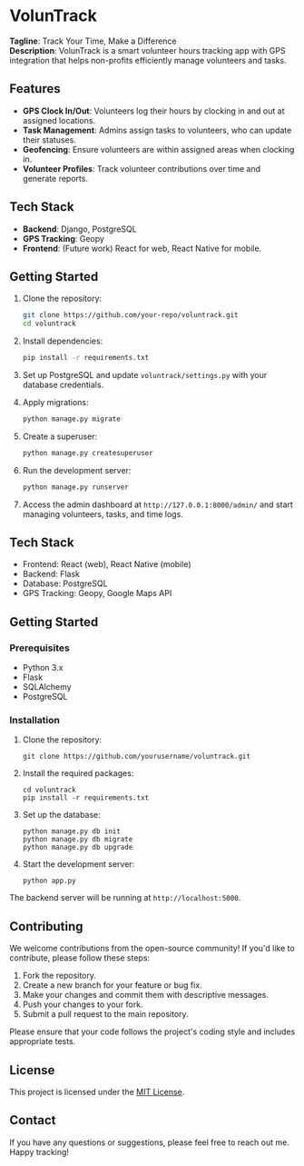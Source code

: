 # VolunTrack

**Tagline**: Track Your Time, Make a Difference  
**Description**: VolunTrack is a smart volunteer hours tracking app with GPS integration that helps non-profits efficiently manage volunteers and tasks.

## Features
- **GPS Clock In/Out**: Volunteers log their hours by clocking in and out at assigned locations.
- **Task Management**: Admins assign tasks to volunteers, who can update their statuses.
- **Geofencing**: Ensure volunteers are within assigned areas when clocking in.
- **Volunteer Profiles**: Track volunteer contributions over time and generate reports.

## Tech Stack
- **Backend**: Django, PostgreSQL
- **GPS Tracking**: Geopy
- **Frontend**: (Future work) React for web, React Native for mobile.

## Getting Started

1. Clone the repository:

    ```bash
    git clone https://github.com/your-repo/voluntrack.git
    cd voluntrack
    ```

2. Install dependencies:

    ```bash
    pip install -r requirements.txt
    ```

3. Set up PostgreSQL and update `voluntrack/settings.py` with your database credentials.

4. Apply migrations:

    ```bash
    python manage.py migrate
    ```

5. Create a superuser:

    ```bash
    python manage.py createsuperuser
    ```

6. Run the development server:

    ```bash
    python manage.py runserver
    ```

7. Access the admin dashboard at `http://127.0.0.1:8000/admin/` and start managing volunteers, tasks, and time logs.

## Tech Stack

- Frontend: React (web), React Native (mobile)
- Backend: Flask
- Database: PostgreSQL
- GPS Tracking: Geopy, Google Maps API

## Getting Started

### Prerequisites

- Python 3.x
- Flask
- SQLAlchemy
- PostgreSQL

### Installation

1. Clone the repository:
   ```
   git clone https://github.com/yourusername/voluntrack.git
   ```

2. Install the required packages:
   ```
   cd voluntrack
   pip install -r requirements.txt
   ```

3. Set up the database:
   ```
   python manage.py db init
   python manage.py db migrate
   python manage.py db upgrade
   ```

4. Start the development server:
   ```
   python app.py
   ```

The backend server will be running at `http://localhost:5000`.

## Contributing

We welcome contributions from the open-source community! If you'd like to contribute, please follow these steps:

1. Fork the repository.
2. Create a new branch for your feature or bug fix.
3. Make your changes and commit them with descriptive messages.
4. Push your changes to your fork.
5. Submit a pull request to the main repository.

Please ensure that your code follows the project's coding style and includes appropriate tests.

## License

This project is licensed under the [MIT License](LICENSE).

## Contact

If you have any questions or suggestions, please feel free to reach out me. 
Happy tracking!
